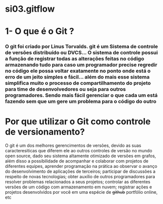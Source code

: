 # si03.gitflow

# 1- O que é o Git ?

### O git foi criado por Linus Torvalds. git é um Sistema de controle de versões distribuído ou DVCS... O sistema de controle possui a função de registrar todas as alterações feitas no código armazenando tudo para caso um programador precise regredir no código ele possa voltar exatamente no ponto onde está o erro de um jeito simples e fácil... além do mais esse sistema simplifica muito o processo de compartilhamento do projeto para time de desenvolvedores ou seja para outros programadores. Sendo mais fácil gerenciar o que cada um está fazendo sem que um gere um problema para o código do outro

# Por que utilizar o Git como controle de versionamento?

O git é um dos melhores gerencimentos de versões, devido as suas caracteresiticas que diferem ele ao outros controles de versão no mundo open source, dado seu sistema altamente otimizado de versões em grafos, além disso a possibilidade de acompanhar e colaborar com projetos de diferentes equipes, aprender programação na prática ao observar o avanço do desenvolvimento de aplicações de terceiros; participar de discussões a respeito de novas tecnologias; obter auxílio de outros programadores para resolver problemas relacionados a seus projetos; controlar as diferentes versões de um código com armazenamento em nuvem; registrar ações e projetos desenvolvidos por você em uma espécie de ~~github~~ portfólio online, etc

